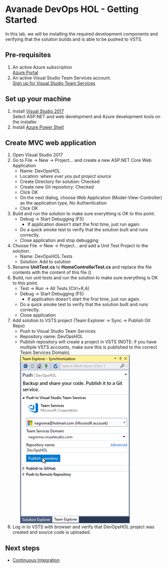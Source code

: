 # Avanade DevOps HOL - Getting Started
In this lab, we will be installing the required development components and verifying that the solution builds and is able to be pushed to VSTS.
## Pre-requisites ##
1. An active Azure subscription<br>
	[Azure Portal](https://portal.azure.com)
2. An active Visual Studio Team Services account.<br>
	[Sign up for Visual Studio Team Services](https://www.visualstudio.com/en-us/docs/setup-admin/team-services/sign-up-for-visual-studio-team-services)

## Set up your machine ##
1. Install [Visual Studio 2017](http://go.microsoft.com/fwlink/?LinkId=517106)<br>
      Select ASP.NET and web development and Azure development tools on the installer.
2. Install [Azure Power Shell](https://docs.microsoft.com/en-us/powershell/azure/install-azurerm-ps?view=azurermps-4.1.0)

## Create MVC web application ##
1. Open Visual Studio 2017
2. Go to File -> New -> Project... and create a new ASP.NET Core Web Application<br>
    + Name: DevOpsHOL<br>
    + Location: *where ever you put project source*<br>
    + Create Directory for solution: Checked<br>
    + Create new Git repository: Checked<br>
    + Click OK<br>
    + On the next dialog, choose Web Application (Model-View-Controller) as the application type, No Authentication<br>
    + Click OK<br>
3.  Build and run the solution to make sure everything is OK to this point.
    + Debug -> Start Debugging (F5)<br>
		+ If application doesn't start the first time, just run again.
    + Do a quick smoke test to verify that the solution built and runs correctly.<br>
    + Close application and stop debugging<br>
4. Choose File -> New -> Project... and add a Unit Test Project to the solution.
    + Name: DevOpsHOL.Tests<br>
    + Solution: Add to solution<br>
5. Rename **UnitTest.cs** to **HomeControllerTest.cs** and replace the file contents with the content of this file ()
3. Build, run unit tests and run the solution to make sure everything is OK to this point.
    + Test -> Run -> All Tests (Ctrl+R,A)<br>
    + Debug -> Start Debugging (F5)<br>
		+ If application doesn't start the first time, just run again.
    + Do a quick smoke test to verify that the solution built and runs correctly.<br>
    + Close application<br>
4. Add solution to VSTS project (Team Explorer -> Sync -> Publish Git Repo)
    + Push to Visual Studio Team Services<br>
    + Repository name: DevOpsHOL<br>
    + Publish repository will create a project in VSTS (NOTE: if you have multiple VSTS accounts, make sure this is published to the correct Team Services Domain).<br>
![](<media/GS1.png>)
5. Log in to VSTS with browser and verify that DevOpsHOL project was created and source code is uploaded.



## Next steps

- [Continuous Integration](../continuous-integration/README.md)

